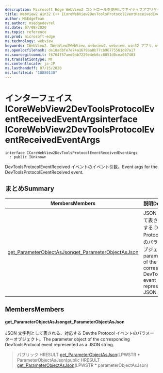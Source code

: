 ```yaml
---
description: Microsoft Edge WebView2 コントロールを使用してネイティブアプリケーションに web 技術 (HTML、CSS、JavaScript) を埋め込む
title: WebView2 Win32 C++ ICoreWebView2DevToolsProtocolEventReceivedEventArgs
author: MSEdgeTeam
ms.author: msedgedevrel
ms.date: 07/08/2020
ms.topic: reference
ms.prod: microsoft-edge
ms.technology: webview
keywords: IWebView2、IWebView2WebView、webview2、webview、win32 アプリ、win32、edge、ICoreWebView2、ICoreWebView2Controller、browser control、edge html、ICoreWebView2DevToolsProtocolEventReceivedEventArgs
ms.openlocfilehash: de10adbfe7e74a1679aa8b77cb96775561d87a17
ms.sourcegitcommit: f6764f57aed9ab7229e4eb6cc8851d0cea667403
ms.translationtype: MT
ms.contentlocale: ja-JP
ms.lasthandoff: 07/15/2020
ms.locfileid: "10880130"
---
```

# <span data-ttu-id="8df03-104">インターフェイス ICoreWebView2DevToolsProtocolEventReceivedEventArgs</span><span class="sxs-lookup"><span data-stu-id="8df03-104">interface ICoreWebView2DevToolsProtocolEventReceivedEventArgs</span></span> 

```
interface ICoreWebView2DevToolsProtocolEventReceivedEventArgs
  : public IUnknown
```

<span data-ttu-id="8df03-105">DevToolsProtocolEventReceived イベントのイベント引数。</span><span class="sxs-lookup"><span data-stu-id="8df03-105">Event args for the DevToolsProtocolEventReceived event.</span></span>

## <span data-ttu-id="8df03-106">まとめ</span><span class="sxs-lookup"><span data-stu-id="8df03-106">Summary</span></span>

 <span data-ttu-id="8df03-107">Members</span><span class="sxs-lookup"><span data-stu-id="8df03-107">Members</span></span>                        | <span data-ttu-id="8df03-108">説明</span><span class="sxs-lookup"><span data-stu-id="8df03-108">Descriptions</span></span>
--------------------------------|---------------------------------------------
[<span data-ttu-id="8df03-109">get_ParameterObjectAsJson</span><span class="sxs-lookup"><span data-stu-id="8df03-109">get_ParameterObjectAsJson</span></span>](#get_parameterobjectasjson) | <span data-ttu-id="8df03-110">JSON 文字列として表される、対応する Devthe Protocol イベントのパラメーターオブジェクト。</span><span class="sxs-lookup"><span data-stu-id="8df03-110">The parameter object of the corresponding DevToolsProtocol event represented as a JSON string.</span></span>

## <span data-ttu-id="8df03-111">Members</span><span class="sxs-lookup"><span data-stu-id="8df03-111">Members</span></span>

#### <span data-ttu-id="8df03-112">get_ParameterObjectAsJson</span><span class="sxs-lookup"><span data-stu-id="8df03-112">get_ParameterObjectAsJson</span></span> 

<span data-ttu-id="8df03-113">JSON 文字列として表される、対応する Devthe Protocol イベントのパラメーターオブジェクト。</span><span class="sxs-lookup"><span data-stu-id="8df03-113">The parameter object of the corresponding DevToolsProtocol event represented as a JSON string.</span></span>

> <span data-ttu-id="8df03-114">パブリック HRESULT [get_ParameterObjectAsJson](#get_parameterobjectasjson)(LPWSTR \* ParameterObjectAsJson)</span><span class="sxs-lookup"><span data-stu-id="8df03-114">public HRESULT [get_ParameterObjectAsJson](#get_parameterobjectasjson)(LPWSTR \* parameterObjectAsJson)</span></span>

